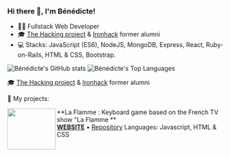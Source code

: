 ### Hi there 👋, I'm Bénédicte!

- 🙆‍♀️ Fullstack Web Developer 
- 🎓 [The Hacking project] & [Ironhack] former alumni
- 💻 Stacks: JavaScript (ES6), NodeJS, MongoDB, Express, React, Ruby-on-Rails, HTML & CSS, Bootstrap.

![Bénédicte's GitHub stats][vercel stats]
![Bénédicte's Top Languages][vercel language]

🎓 [The Hacking project] & [Ironhack] former alumni

[Ironhack]: https://ironhack.com
[The Hacking project]: https://www.thehackingproject.org/

[vercel language]: https://github-readme-stats.vercel.app/api/top-langs/?username=BenedicteCn&langs_count=8&theme=omni&layout=compact
[vercel stats]: https://github-readme-stats.vercel.app/api?username=BenedicteCn&theme=omni&show_icons=true

🌱 My projects: 

[<img align="left" height="94px" width="110px" alt="" src="https://benedictecn.github.io/La_Flamme_JSGame/"/>](https://thumb.canalplus.pro/bran/unsafe/1920x1080/filters:quality(80)/image/5f71d2825825c/uploads/media/1920x1080_LaFlamme.jpg)

**La Flamme : Keyboard game based on the French TV show "La Flamme ** \
[**WEBSITE**](https://benedictecn.github.io/La_Flamme_JSGame/) • [Repository](https://github.com/BenedicteCn/La_Flamme_JSGame)
Languages: Javascript, HTML & CSS
<br/>
<br/>

<!--

Here are some ideas to get you started:

- 🔭 I’m currently working on ...
- 🌱 I’m currently learning ...
- 👯 I’m looking to collaborate on ...
- 🤔 I’m looking for help with ...
- 💬 Ask me about ...
- 📫 How to reach me: ...
- 😄 Pronouns: ...
- ⚡ Fun fact: ...
-->
